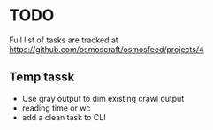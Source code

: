 # TODO

Full list of tasks are tracked at https://github.com/osmoscraft/osmosfeed/projects/4

## Temp tassk

- Use gray output to dim existing crawl output
- reading time or wc
- add a clean task to CLI
